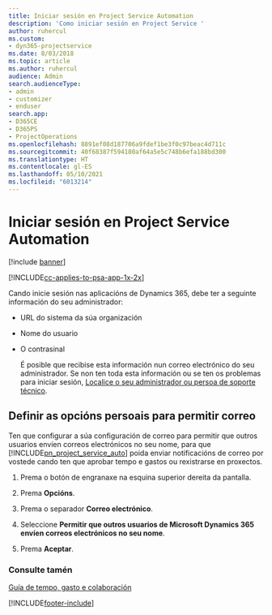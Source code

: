 ```yaml
---
title: Iniciar sesión en Project Service Automation
description: 'Como iniciar sesión en Project Service '
author: ruhercul
ms.custom:
- dyn365-projectservice
ms.date: 8/03/2018
ms.topic: article
ms.author: ruhercul
audience: Admin
search.audienceType:
- admin
- customizer
- enduser
search.app:
- D365CE
- D365PS
- ProjectOperations
ms.openlocfilehash: 8891ef08d187706a9fdef1be3f0c97beac4d711c
ms.sourcegitcommit: 40f68387f594180af64a5e5c748b6efa188bd300
ms.translationtype: HT
ms.contentlocale: gl-ES
ms.lasthandoff: 05/10/2021
ms.locfileid: "6013214"
---
```

# <a name="sign-in-to-project-service-automation"></a>Iniciar sesión en Project Service Automation

[!include [banner](../includes/psa-now-project-operations.md)]

[!INCLUDE[cc-applies-to-psa-app-1x-2x](../includes/cc-applies-to-psa-app-1x-2x.md)]

Cando inicie sesión nas aplicacións de Dynamics 365, debe ter a seguinte información do seu administrador:  
  
- URL do sistema da súa organización  
  
- Nome do usuario  
  
- O contrasinal  
  
  É posible que recibise esta información nun correo electrónico do seu administrador. Se non ten toda esta información ou se ten os problemas para iniciar sesión, [Localice o seu administrador ou persoa de soporte técnico](/dynamics365/customerengagement/on-premises/basics/find-administrator-support).  
  
## <a name="set-your-personal-options-to-allow-email"></a>Definir as opcións persoais para permitir correo  
 Ten que configurar a súa configuración de correo para permitir que outros usuarios envíen correos electrónicos no seu nome, para que [!INCLUDE[pn_project_service_auto](../includes/pn-project-service-auto.md)] poida enviar notificacións de correo por vostede cando ten que aprobar tempo e gastos ou rexistrarse en proxectos.  
  
1.  Prema o botón de engranaxe na esquina superior dereita da pantalla.  
  
2.  Prema **Opcións**.  
  
3.  Prema o separador **Correo electrónico**.  
  
4.  Seleccione **Permitir que outros usuarios de Microsoft Dynamics 365 envíen correos electrónicos no seu nome**.  
  
5.  Prema **Aceptar**.  
  
### <a name="see-also"></a>Consulte tamén  
 [Guía de tempo, gasto e colaboración](../psa/time-expense-collaboration-guide.md)


[!INCLUDE[footer-include](../includes/footer-banner.md)]